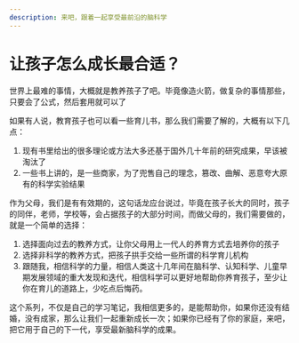 ```yaml
---
description: 来吧，跟着一起享受最前沿的脑科学
---
```


# 让孩子怎么成长最合适？

世界上最难的事情，大概就是教养孩子了吧。毕竟像造火箭，做复杂的事情那些，只要会了公式，然后套用就可以了

如果有人说，教育孩子也可以看一些育儿书，那么我们需要了解的，大概有以下几点：

1. 现有书里给出的很多理论或方法大多还基于国外几十年前的研究成果，早该被淘汰了
2. 一些书上讲的，是一些商家，为了兜售自己的理念，篡改、曲解、恶意夸大原有的科学实验结果

作为父母，我们是有有效期的，这句话龙应台说过，毕竟在孩子长大的同时，孩子的同伴，老师，学校等，会占据孩子的大部分时间，而做父母的，我们需要做的，就是一个简单的选择：

1.   选择面向过去的教养方式，让你父母用上一代人的养育方式去培养你的孩子
2. 选择非科学的教养方式，把孩子拱手交给一些所谓的科学育儿机构
3. 跟随我，相信科学的力量，相信人类这十几年间在脑科学、认知科学、儿童早期发展领域的重大发现和迭代，相信科学可以更好地帮助你养育孩子，至少让你在育儿的道路上，少吃点后悔药。

这个系列，不仅是自己的学习笔记，我相信更多的，是能帮助你，如果你还没有结婚，没有成家，那么让我们一起重新成长一次；如果你已经有了你的家庭，来吧，把它用于自己的下一代，享受最新脑科学的成果。


